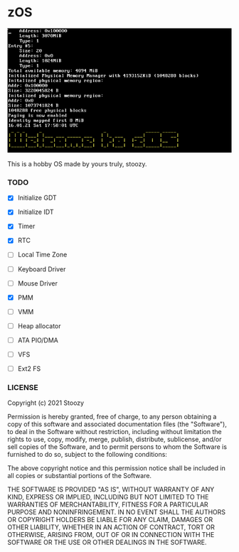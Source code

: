# zOS



![](banner.png)

This is a hobby OS made by yours truly, stoozy.

### TODO
- [x] Initialize GDT
- [x] Initialize IDT 
- [x] Timer
- [x] RTC 
- [ ] Local Time Zone
- [ ] Keyboard Driver
- [ ] Mouse Driver
- [x] PMM
- [ ] VMM
- [ ] Heap allocator
- [ ] ATA PIO/DMA
- [ ] VFS
- [ ] Ext2 FS 


### LICENSE

Copyright (c) 2021 Stoozy 

Permission is hereby granted, free of charge, to any person obtaining a copy
of this software and associated documentation files (the "Software"), to deal
in the Software without restriction, including without limitation the rights
to use, copy, modify, merge, publish, distribute, sublicense, and/or sell
copies of the Software, and to permit persons to whom the Software is
furnished to do so, subject to the following conditions:

The above copyright notice and this permission notice shall be included in all
copies or substantial portions of the Software.

THE SOFTWARE IS PROVIDED "AS IS", WITHOUT WARRANTY OF ANY KIND, EXPRESS OR
IMPLIED, INCLUDING BUT NOT LIMITED TO THE WARRANTIES OF MERCHANTABILITY,
FITNESS FOR A PARTICULAR PURPOSE AND NONINFRINGEMENT. IN NO EVENT SHALL THE
AUTHORS OR COPYRIGHT HOLDERS BE LIABLE FOR ANY CLAIM, DAMAGES OR OTHER
LIABILITY, WHETHER IN AN ACTION OF CONTRACT, TORT OR OTHERWISE, ARISING FROM,
OUT OF OR IN CONNECTION WITH THE SOFTWARE OR THE USE OR OTHER DEALINGS IN THE
SOFTWARE.
